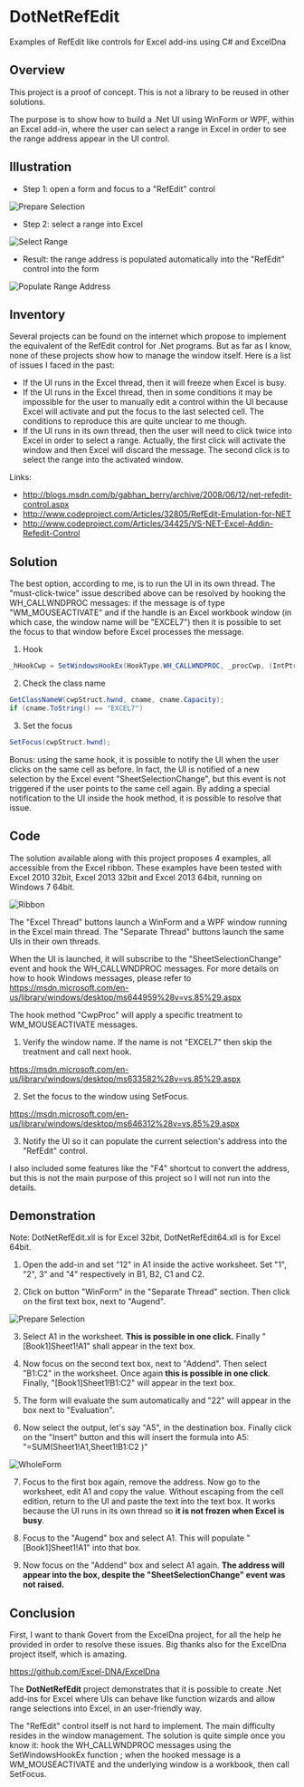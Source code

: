 # DotNetRefEdit
Examples of RefEdit like controls for Excel add-ins using C# and ExcelDna

Overview
--------
This project is a proof of concept. This is not a library to be reused in other solutions. 

The purpose is to show how to build a .Net UI using WinForm or WPF, within an Excel add-in, where the user can select a range in Excel in order to see the range address appear in the UI control.

Illustration
--------

- Step 1: open a form and focus to a "RefEdit" control

![Prepare Selection](https://raw.github.com/Ron-Ldn/DotNetRefEdit/master/Screenshots/RefEditUI.png)

- Step 2: select a range into Excel

![Select Range](https://raw.github.com/Ron-Ldn/DotNetRefEdit/master/Screenshots/ExcelSelection.png)

- Result: the range address is populated automatically into the "RefEdit" control into the form

![Populate Range Address](https://raw.github.com/Ron-Ldn/DotNetRefEdit/master/Screenshots/RefEditUI2.png)

Inventory
--------
Several projects can be found on the internet which propose to implement the equivalent of the RefEdit control for .Net programs. But as far as I know, none of these projects show how to manage the window itself. Here is a list of issues I faced in the past:
- If the UI runs in the Excel thread, then it will freeze when Excel is busy.
- If the UI runs in the Excel thread, then in some conditions it may be impossible for the user to manually edit a control within the UI because Excel will activate and put the focus to the last selected cell. The conditions to reproduce this are quite unclear to me though.
- If the UI runs in its own thread, then the user will need to click twice into Excel in order to select a range. Actually, the first click will activate the window and then Excel will discard the message. The second click is to select the range into the activated window.

Links:
- http://blogs.msdn.com/b/gabhan_berry/archive/2008/06/12/net-refedit-control.aspx
- http://www.codeproject.com/Articles/32805/RefEdit-Emulation-for-NET
- http://www.codeproject.com/Articles/34425/VS-NET-Excel-Addin-Refedit-Control

Solution
--------
The best option, according to me, is to run the UI in its own thread. The "must-click-twice" issue described above can be resolved by hooking the WH_CALLWNDPROC messages: if the message is of type "WM_MOUSEACTIVATE" and if the handle is an Excel workbook window (in which case, the window name will be "EXCEL7") then it is possible to set the focus to that window before Excel processes the message. 

1. Hook
  ```C#
  _hHookCwp = SetWindowsHookEx(HookType.WH_CALLWNDPROC, _procCwp, (IntPtr)0, excelThreadId);
  ```

2. Check the class name
  ```C#
  GetClassNameW(cwpStruct.hwnd, cname, cname.Capacity);
  if (cname.ToString() == "EXCEL7")
  ```

3. Set the focus
  ```C#
  SetFocus(cwpStruct.hwnd);
  ```

Bonus: using the same hook, it is possible to notify the UI when the user clicks on the same cell as before. In fact, the UI is notified of a new selection by the Excel event "SheetSelectionChange", but this event is not triggered if the user points to the same cell again. By adding a special notification to the UI inside the hook method, it is possible to resolve that issue.

Code
--------
The solution available along with this project proposes 4 examples, all accessible from the Excel ribbon. These examples have been tested with Excel 2010 32bit, Excel 2013 32bit and Excel 2013 64bit, running on Windows 7 64bit. 

![Ribbon](https://raw.github.com/Ron-Ldn/DotNetRefEdit/master/Screenshots/Ribbon.png)

The "Excel Thread" buttons launch a WinForm and a WPF window running in the Excel main thread. The "Separate Thread" buttons launch the same UIs in their own threads.

When the UI is launched, it will subscribe to the "SheetSelectionChange" event and hook the WH_CALLWNDPROC messages. For more details on how to hook Windows messages, please refer to https://msdn.microsoft.com/en-us/library/windows/desktop/ms644959%28v=vs.85%29.aspx

The hook method "CwpProc" will apply a specific treatment to WM_MOUSEACTIVATE messages. 

1. Verify the window name. If the name is not "EXCEL7" then skip the treatment and call next hook.
  
  https://msdn.microsoft.com/en-us/library/windows/desktop/ms633582%28v=vs.85%29.aspx

2. Set the focus to the window using SetFocus.
  
  https://msdn.microsoft.com/en-us/library/windows/desktop/ms646312%28v=vs.85%29.aspx

3. Notify the UI so it can populate the current selection's address into the "RefEdit" control.

I also included some features like the "F4" shortcut to convert the address, but this is not the main purpose of this project so I will not run into the details.

Demonstration
--------

Note: DotNetRefEdit.xll is for Excel 32bit, DotNetRefEdit64.xll is for Excel 64bit.

1. Open the add-in and set "12" in A1 inside the active worksheet. Set "1", "2", 3" and "4" respectively in B1, B2, C1 and C2.

2. Click on button "WinForm" in the "Separate Thread" section. Then click on the first text box, next to "Augend".

  ![Prepare Selection](https://raw.github.com/Ron-Ldn/DotNetRefEdit/master/Screenshots/RefEditUI.png)

3. Select A1 in the worksheet. **This is possible in one click.** Finally "[Book1]Sheet1!A1" shall appear in the text box.

4. Now focus on the second text box, next to "Addend". Then select "B1:C2" in the worksheet. Once again **this is possible in one click**. Finally, "[Book1]Sheet1!B1:C2" will appear in the text box.

5. The form will evaluate the sum automatically and "22" will appear in the box next to "Evaluation".

6. Now select the output, let's say "A5", in the destination box. Finally click on the "Insert" button and this will insert the formula into A5: "=SUM(Sheet1!A1,Sheet1!B1:C2 )"

  ![WholeForm](https://raw.github.com/Ron-Ldn/DotNetRefEdit/master/Screenshots/WholeForm.png)

7. Focus to the first box again, remove the address. Now go to the worksheet, edit A1 and copy the value. Without escaping from the cell edition, return to the UI and paste the text into the text box. It works because the UI runs in its own thread so **it is not frozen when Excel is busy**.

8. Focus to the "Augend" box and select A1. This will populate "[Book1]Sheet1!A1" into that box.

9. Now focus on the "Addend" box and select A1 again. **The address will appear into the box, despite the "SheetSelectionChange" event was not raised.**

Conclusion
--------

First, I want to thank Govert from the ExcelDna project, for all the help he provided in order to resolve these issues. Big thanks also for the ExcelDna project itself, which is amazing.

https://github.com/Excel-DNA/ExcelDna

The **DotNetRefEdit** project demonstrates that it is possible to create .Net add-ins for Excel where UIs can behave like function wizards and allow range selections into Excel, in an user-friendly way.

The "RefEdit" control itself is not hard to implement. The main difficulty resides in the window management. The solution is quite simple once you know it: hook the WH_CALLWNDPROC messages using the SetWindowsHookEx function ; when the hooked message is a WM_MOUSEACTIVATE and the underlying window is a workbook, then call SetFocus.
